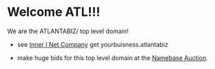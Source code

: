# Welcome ATL!!!

We are the ATLANTABIZ/ top level domain!

- see [Inner I Net Company](http://shapereality.innerinetcompany.hns.to/) get yourbuisness.atlantabiz  

- make huge bids for this top level domain at the [Namebase Auction](https://namebase.io/domains/atlantabiz/).
